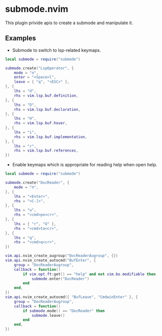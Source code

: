 # submode.nvim

This plugin privide apis to create a submode and manipulate it.

## Examples

* Submode to switch to lsp-related keymaps.

```lua
local submode = require("submode")

submode.create("LspOperator", {
    mode = "n",
    enter = "<Space>l",
    leave = { "q", "<ESC>" },
}, {
    lhs = "d",
    rhs = vim.lsp.buf.definition,
}, {
    lhs = "D",
    rhs = vim.lsp.buf.declaration,
}, {
    lhs = "H",
    rhs = vim.lsp.buf.hover,
}, {
    lhs = "i",
    rhs = vim.lsp.buf.implementation,
}, {
    lhs = "r",
    rhs = vim.lsp.buf.references,
})
```

* Enable keymaps which is appropriate for reading help when open help.

```lua
local submode = require("submode")

submode.create("DocReader", {
    mode = "n",
}, {
    lhs = "<Enter>",
    rhs = "<C-]>",
}, {
    lhs = "u",
    rhs = "<cmd>po<cr>",
}, {
    lhs = { "r", "U" },
    rhs = "<cmd>ta<cr>",
}, {
    lhs = "q",
    rhs = "<cmd>q<cr>",
})

vim.api.nvim_create_augroup("DocReaderAugroup", {})
vim.api.nvim_create_autocmd("BufEnter", {
    group = "DocReaderAugroup",
    callback = function()
        if vim.opt.ft:get() == "help" and not vim.bo.modifiable then
            submode.enter("DocReader")
        end
    end,
})
vim.api.nvim_create_autocmd({ "BufLeave", "CmdwinEnter" }, {
    group = "DocReaderAugroup",
    callback = function()
        if submode.mode() == "DocReader" then
            submode.leave()
        end
    end,
})
```
